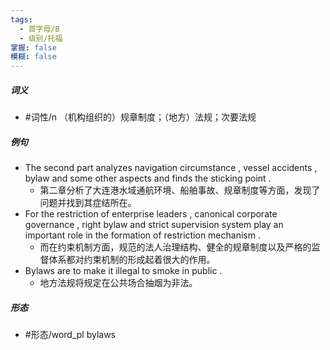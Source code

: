 ```yaml
---
tags:
  - 首字母/B
  - 级别/托福
掌握: false
模糊: false
---
```

##### 词义
- #词性/n  （机构组织的）规章制度；（地方）法规；次要法规
##### 例句
- The second part analyzes navigation circumstance , vessel accidents , bylaw and some other aspects and finds the sticking point .
	- 第二章分析了大连港水域通航环境、船舶事故、规章制度等方面，发现了问题并找到其症结所在。
- For the restriction of enterprise leaders , canonical corporate governance , right bylaw and strict supervision system play an important role in the formation of restriction mechanism .
	- 而在约束机制方面，规范的法人治理结构、健全的规章制度以及严格的监督体系都对约束机制的形成起着很大的作用。
- Bylaws are to make it illegal to smoke in public .
	- 地方法规将规定在公共场合抽烟为非法。
##### 形态
- #形态/word_pl bylaws
